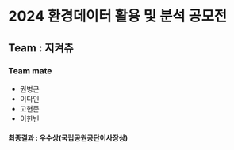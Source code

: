 # 2024 환경데이터 활용 및 분석 공모전
## Team : 지켜츄
### Team mate
* 권병근
* 이다인
* 고현준
* 이한빈

#### 최종결과 : 우수상(국립공원공단이사장상)
